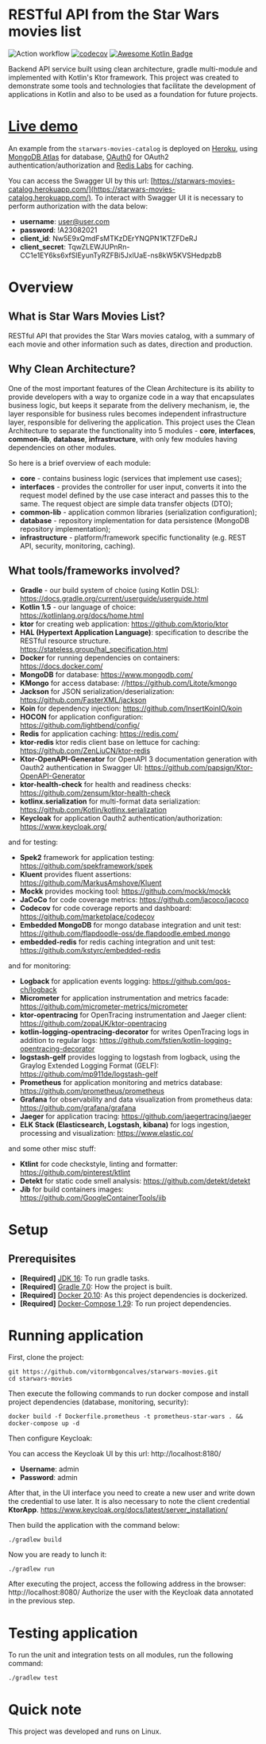 # RESTful API from the Star Wars movies list

![Action workflow](https://github.com/vitormbgoncalves/starwars-movies/actions/workflows/codecov.yml/badge.svg)
[![codecov](https://codecov.io/gh/vitormbgoncalves/starwars-movies/branch/master/graph/badge.svg?token=ZnPk9pv1ed)](https://codecov.io/gh/vitormbgoncalves/starwars-movies)
[![Awesome Kotlin Badge](https://kotlin.link/awesome-kotlin.svg)](https://github.com/KotlinBy/awesome-kotlin)

Backend API service built using clean architecture, gradle multi-module and implemented with Kotlin's Ktor framework. This project was created to demonstrate some tools and technologies that facilitate the development of
applications in Kotlin and also to be used as a foundation for future projects.

# [Live demo](https://starwars-movies-catalog.herokuapp.com/)

An example from the `starwars-movies-catalog` is deployed on [Heroku](https://starwars-movies-catalog.herokuapp.com/), using [MongoDB Atlas](https://www.mongodb.com/cloud/atlas) for database, [OAuth0](https://auth0.com/) for OAuth2 authentication/authorization and [Redis Labs](https://redis.com/) for caching.

You can access the Swagger UI by this url: [https://starwars-movies-catalog.herokuapp.com/](https://starwars-movies-catalog.herokuapp.com/).
To interact with Swagger UI it is necessary to perform authorization with the data below:

* **username**: user@user.com
* **password**: !A23082021
* **client_id**: Nw5E9xQmdFsMTKzDErYNQPN1KTZFDeRJ
* **client_secret**: TqwZLEWJUPnRn-CC1e1EY6ks6xfSlEyunTyRZFBi5JxlUaE-ns8kW5KVSHedpzbB

# Overview

## What is Star Wars Movies List?

RESTful API that provides the Star Wars movies catalog, with a summary of each movie and other information such as dates, direction and production.

## Why Clean Architecture?

One of the most important features of the Clean Architecture is its ability to provide developers with a way to organize code in a way that encapsulates business logic, but keeps it separate from the delivery mechanism, ie, the layer responsible for business rules becomes independent infrastructure layer, responsible for delivering the application.
This project uses the Clean Architecture to separate the functionality into 5 modules - **core**, **interfaces**, **common-lib**, **database**, **infrastructure**, with only few modules having dependencies on other modules.

So here is a brief overview of each module:

- **core** - contains business logic (services that implement use cases);
- **interfaces** - provides the controller for user input, converts it into the request model defined by the use case interact and passes this to the same. The request object are simple data transfer objects (DTO);
- **common-lib** - application common libraries (serialization configuration);
- **database** - repository implementation for data persistence (MongoDB repository implementation);
- **infrastructure** - platform/framework specific functionality (e.g. REST API, security, monitoring, caching).

## What tools/frameworks involved?

- **Gradle** - our build system of choice (using Kotlin DSL): https://docs.gradle.org/current/userguide/userguide.html
- **Kotlin 1.5** - our language of choice: https://kotlinlang.org/docs/home.html
- **ktor** for creating web application: https://github.com/ktorio/ktor
- **HAL (Hypertext Application Language)**: specification to describe the RESTful resource structure. https://stateless.group/hal_specification.html
- **Docker** for running dependencies on containers: https://docs.docker.com/ 
- **MongoDB** for database: https://www.mongodb.com/
- **KMongo** for access database: //https://github.com/Litote/kmongo
- **Jackson** for JSON serialization/deserialization: https://github.com/FasterXML/jackson
- **Koin** for dependency injection: https://github.com/InsertKoinIO/koin
- **HOCON** for application configuration: https://github.com/lightbend/config/
- **Redis** for application caching: https://redis.com/
- **ktor-redis** ktor redis client base on lettuce for caching: https://github.com/ZenLiuCN/ktor-redis
- **Ktor-OpenAPI-Generator** for OpenAPI 3 documentation generation with Oauth2 authentication in Swagger UI: https://github.com/papsign/Ktor-OpenAPI-Generator
- **ktor-health-check** for health and readiness checks: https://github.com/zensum/ktor-health-check
- **kotlinx.serialization** for multi-format data serialization: https://github.com/Kotlin/kotlinx.serialization
- **Keycloak** for application Oauth2 authentication/authorization: https://www.keycloak.org/

and for testing:
- **Spek2** framework for application testing: https://github.com/spekframework/spek
- **Kluent** provides fluent assertions: https://github.com/MarkusAmshove/Kluent
- **Mockk** provides mocking tool: https://github.com/mockk/mockk
- **JaCoCo** for code coverage metrics: https://github.com/jacoco/jacoco
- **Codecov** for code coverage reports and dashboard: https://github.com/marketplace/codecov
- **Embedded MongoDB** for mongo database integration and unit test: https://github.com/flapdoodle-oss/de.flapdoodle.embed.mongo
- **embedded-redis** for redis caching integration and unit test: https://github.com/kstyrc/embedded-redis

and for monitoring:
- **Logback** for application events logging: https://github.com/qos-ch/logback
- **Micrometer** for application instrumentation and metrics facade: https://github.com/micrometer-metrics/micrometer
- **ktor-opentracing** for OpenTracing instrumentation and Jaeger client: https://github.com/zopaUK/ktor-opentracing
- **kotlin-logging-opentracing-decorator** for writes OpenTracing logs in addition to regular logs: https://github.com/fstien/kotlin-logging-opentracing-decorator
- **logstash-gelf** provides logging to logstash from logback, using the Graylog Extended Logging Format (GELF): https://github.com/mp911de/logstash-gelf
- **Prometheus** for application monitoring and metrics database: https://github.com/prometheus/prometheus
- **Grafana** for observability and data visualization from prometheus data: https://github.com/grafana/grafana
- **Jaeger** for application tracing: https://github.com/jaegertracing/jaeger
- **ELK Stack (Elasticsearch, Logstash, kibana)** for logs ingestion, processing and visualization: https://www.elastic.co/
 
and some other misc stuff:
- **Ktlint** for code checkstyle, linting and formatter: https://github.com/pinterest/ktlint
- **Detekt** for static code smell analysis: https://github.com/detekt/detekt
- **Jib** for build containers images: https://github.com/GoogleContainerTools/jib

# Setup

## Prerequisites

- **[Required]** [JDK 16](https://www.oracle.com/java/technologies/javase-jdk16-downloads.html): To run gradle tasks.
- **[Required]** [Gradle 7.0](https://gradle.org/): How the project is built.
- **[Required]** [Docker 20.10](https://www.docker.com/): As this project dependencies is dockerized.
- **[Required]** [Docker-Compose 1.29](https://docs.docker.com/compose/): To run project dependencies.

# Running application

First, clone the project:

```shell
git https://github.com/vitormbgoncalves/starwars-movies.git
cd starwars-movies
```

Then execute the following commands to run docker compose and install project dependencies (database, monitoring, security):

```shell
docker build -f Dockerfile.prometheus -t prometheus-star-wars . && docker-compose up -d
```

Then configure Keycloak:

You can access the Keycloak UI by this url: http://localhost:8180/

* **Username**: admin
* **Password**: admin

After that, in the UI interface you need to create a new user and write down the credential to use later. It is also necessary to note the client credential **KtorApp**. https://www.keycloak.org/docs/latest/server_installation/

Then build the application with the command below:

```shell
./gradlew build
```

Now you are ready to lunch it:

```shell
./gradlew run
```

After executing the project, access the following address in the browser: http://localhost:8080/
Authorize the user with the Keycloak data annotated in the previous step.

# Testing application

To run the unit and integration tests on all modules, run the following command:

```shell
./gradlew test
```

# Quick note

This project was developed and runs on Linux.